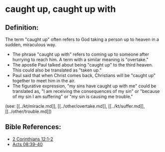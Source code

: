 # caught up, caught up with #

## Definition: ##

The term "caught up" often refers to God taking a person up to heaven in a sudden, miraculous way.

* The phrase "caught up with" refers to coming up to someone after hurrying to reach him. A term with a similar meaning is "overtake."
* The apostle Paul talked about being "caught up" to the third heaven. This could also be translated as "taken up."
* Paul said that when Christ comes back, Christians will be "caught up" together to meet him in the air.
* The figurative expression, "my sins have caught up with me" could be translated as, "I am receiving the consequences of my sin" or "because of my sin I am suffering" or "my sin is causing me trouble."

(see: [[../kt/miracle.md]], [[../other/overtake.md]], [[../kt/suffer.md]], [[../other/trouble.md]])

## Bible References: ##

* [2 Corinthians 12:1-2](en/tn/2co/help/12/01)
* [Acts 08:39-40](en/tn/act/help/08/39)